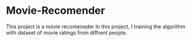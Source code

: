 # Movie-Recomender
This project is a movie recomeneder
In this project, I training the algorithm with dataset of movie ratings from diffrent people.  
